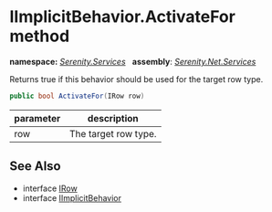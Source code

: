 # IImplicitBehavior.ActivateFor method
**namespace:** *[Serenity.Services](../../README.md#serenity.services-namespace)*   **assembly**: *[Serenity.Net.Services](../../README.md)*

Returns true if this behavior should be used for the target row type.

```csharp
public bool ActivateFor(IRow row)
```

| parameter | description |
| --- | --- |
| row | The target row type. |

## See Also

* interface [IRow](../Serenity.Net.Entity/../../Serenity.Data/IRow.md)
* interface [IImplicitBehavior](../IImplicitBehavior.md)